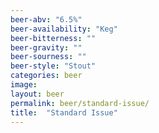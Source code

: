```yaml
---
beer-abv: "6.5%"
beer-availability: "Keg"
beer-bitterness: ""
beer-gravity: ""
beer-sourness: ""
beer-style: "Stout"
categories: beer
image: 
layout: beer
permalink: beer/standard-issue/
title:  "Standard Issue"
---
```


